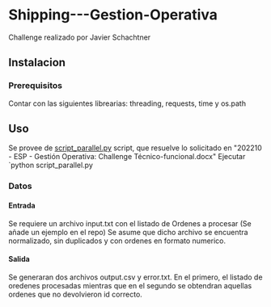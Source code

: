 # Shipping---Gestion-Operativa
Challenge realizado por Javier Schachtner

## Instalacion
### Prerequisitos
Contar con las siguientes librearias: threading, requests, time y os.path


## Uso
Se provee de [script_parallel.py](script_parallel.py) script, que resuelve lo solicitado en "202210 - ESP - Gestión Operativa: Challenge Técnico-funcional.docx"
Ejecutar `python script_parallel.py


### Datos
#### Entrada
Se requiere un archivo input.txt con el listado de Ordenes a procesar (Se añade un ejemplo en el repo)
Se asume que dicho archivo se encuentra normalizado, sin duplicados y con ordenes en formato numerico.
#### Salida
Se generaran dos archivos output.csv y error.txt.
En el primero, el listado de oredenes procesadas mientras que en el segundo se obtendran aquellas ordenes que no devolvieron id correcto.
